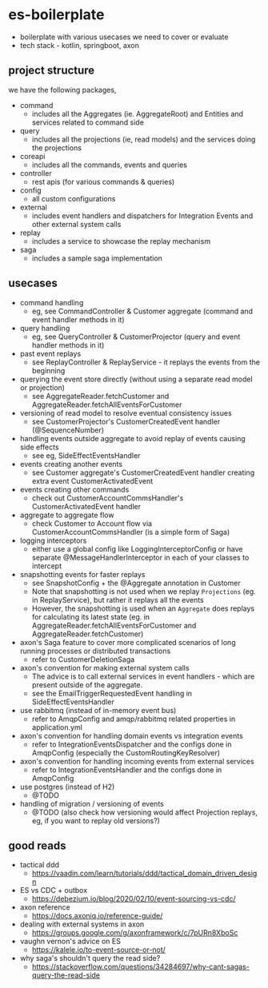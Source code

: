 # es-boilerplate
- boilerplate with various usecases we need to cover or evaluate
- tech stack - kotlin, springboot, axon

## project structure
we have the following packages,
- command
  - includes all the Aggregates (ie. AggregateRoot) and Entities and services related to command side
- query
  - includes all the projections (ie, read models) and the services doing the projections
- coreapi
  - includes all the commands, events and queries
- controller
  - rest apis (for various commands & queries)
- config
  - all custom configurations
- external
  - includes event handlers and dispatchers for Integration Events and other external system calls
- replay
  - includes a service to showcase the replay mechanism
- saga
  - includes a sample saga implementation

## usecases
- command handling
  - eg, see CommandController & Customer aggregate (command and event handler methods in it)
- query handling
  - eg, see QueryController & CustomerProjector (query and event handler methods in it)
- past event replays
  - see ReplayController & ReplayService - it replays the events from the beginning
- querying the event store directly (without using a separate read model or projection)
  - see AggregateReader.fetchCustomer and AggregateReader.fetchAllEventsForCustomer
- versioning of read model to resolve eventual consistency issues
  - see CustomerProjector's CustomerCreatedEvent handler (@SequenceNumber)
- handling events outside aggregate to avoid replay of events causing side effects
  - see eg, SideEffectEventsHandler
- events creating another events
  - see Customer aggregate's CustomerCreatedEvent handler creating extra event CustomerActivatedEvent
- events creating other commands
  - check out CustomerAccountCommsHandler's CustomerActivatedEvent handler
- aggregate to aggregate flow
  - check Customer to Account flow via CustomerAccountCommsHandler (is a simple form of Saga)
- logging interceptors
  - either use a global config like LoggingInterceptorConfig or have separate @MessageHandlerInterceptor in each of your classes to intercept
- snapshotting events for faster replays
  - see SnapshotConfig + the @Aggregate annotation in Customer
  - Note that snapshotting is not used when we replay `Projections` (eg. in ReplayService), but rather it replays all the events
  - However, the snapshotting is used when an `Aggregate` does replays for calculating its latest state (eg. in AggregateReader.fetchAllEventsForCustomer and AggregateReader.fetchCustomer)  
- axon's Saga feature to cover more complicated scenarios of long running processes or distributed transactions
  - refer to CustomerDeletionSaga
- axon's convention for making external system calls
  - The advice is to call external services in event handlers - which are present outside of the aggregate.
  - see the EmailTriggerRequestedEvent handling in SideEffectEventsHandler
- use rabbitmq (instead of in-memory event bus)
  - refer to AmqpConfig and amqp/rabbitmq related properties in application.yml 
- axon's convention for handling domain events vs integration events
  - refer to IntegrationEventsDispatcher and the configs done in AmqpConfig (especially the CustomRoutingKeyResolver)
- axon's convention for handling incoming events from external services
  - refer to IntegrationEventsHandler and the configs done in AmqpConfig
- use postgres (instead of H2)
  - @TODO
- handling of migration / versioning of events
  - @TODO (also check how versioning would affect Projection replays, eg, if you want to replay old versions?)

## good reads
- tactical ddd
  - https://vaadin.com/learn/tutorials/ddd/tactical_domain_driven_design
- ES vs CDC + outbox
  - https://debezium.io/blog/2020/02/10/event-sourcing-vs-cdc/
- axon reference
  - https://docs.axoniq.io/reference-guide/
- dealing with external systems in axon
  - https://groups.google.com/g/axonframework/c/7pURn8XboSc
- vaughn vernon's advice on ES
  - https://kalele.io/to-event-source-or-not/
- why saga's shouldn't query the read side?
  - https://stackoverflow.com/questions/34284697/why-cant-sagas-query-the-read-side

